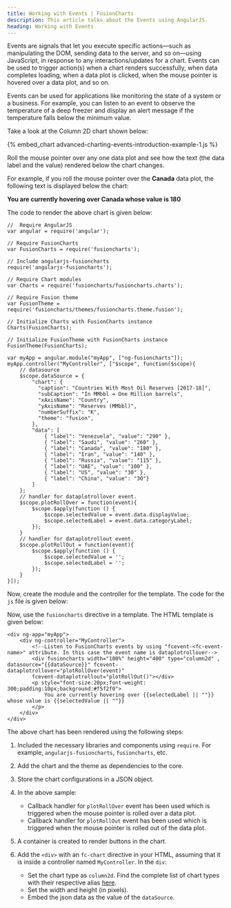 ```yaml
---
title: Working with Events | FusionCharts
description: This article talks about the Events using AngularJS.
heading: Working with Events
---
```

Events are signals that let you execute specific actions—such as manipulating the DOM, sending data to the server, and so on—using JavaScript, in response to any interactions/updates for a chart. Events can be used to trigger action(s) when a chart renders successfully, when data completes loading, when a data plot is clicked, when the mouse pointer is hovered over a data plot, and so on.

Events can be used for applications like monitoring the state of a system or a business. For example, you can listen to an event to observe the temperature of a deep freezer and display an alert message if the temperature falls below the minimum value.

Take a look at the Column 2D chart shown below:

{% embed_chart advanced-charting-events-introduction-example-1.js %}

Roll the mouse pointer over any one data plot and see how the text (the data label and the value) rendered below the chart changes.

For example, if you roll the mouse pointer over the __Canada__ data plot, the following text is displayed below the chart:

**You are currently hovering over Canada whose value is 180**

The code to render the above chart is given below:

```
//  Require AngularJS 
var angular = require('angular');

// Require FusionCharts 
var FusionCharts = require('fusioncharts');

// Include angularjs-fusioncharts 
require('angularjs-fusioncharts');

// Require Chart modules 
var Charts = require('fusioncharts/fusioncharts.charts');

// Require Fusion theme
var FusionTheme = require('fusioncharts/themes/fusioncharts.theme.fusion');

// Initialize Charts with FusionCharts instance
Charts(FusionCharts);

// Initialize FusionTheme with FusionCharts instance
FusionTheme(FusionCharts);

var myApp = angular.module("myApp", ["ng-fusioncharts"]);
myApp.controller("MyController", ["$scope", function($scope){
    // datasource
    $scope.dataSource = {
        "chart": {
          "caption": "Countries With Most Oil Reserves [2017-18]",
          "subCaption": "In MMbbl = One Million barrels",
          "xAxisName": "Country",
          "yAxisName": "Reserves (MMbbl)",
          "numberSuffix": "K",
          "theme": "fusion",
        },
        "data": [
            { "label": "Venezuela", "value": "290" },
            { "label": "Saudi", "value": "260" },
            { "label": "Canada", "value": "180" },
            { "label": "Iran", "value": "140" },
            { "label": "Russia", "value": "115" },
            { "label": "UAE", "value": "100" },
            { "label": "US", "value": "30" },
            { "label": "China", "value": "30"}
        ]
    };
    // handler for dataplotrollover event.
    $scope.plotRollOver = function(event){
        $scope.$apply(function () {
            $scope.selectedValue = event.data.displayValue;
            $scope.selectedLabel = event.data.categoryLabel;
        });
    }
    // handler for dataplotrollout event.
    $scope.plotRollOut = function(event){
        $scope.$apply(function () {
            $scope.selectedValue = '';
            $scope.selectedLabel = '';
        });
    }
}]);
```

Now, create the module and the controller for the template. The code for the `js` file is given below:

Now, use the `fusioncharts` directive in a template. The HTML template is given below:

```
<div ng-app="myApp">
    <div ng-controller="MyController">  
        <!--Listen to FusionCharts events by using "fcevent-<fc-event-name>" attribute. In this case the event name is dataplotrollover-->  
        <div fusioncharts width="100%" height="400" type="column2d" , datasource="{{dataSource}}" fcevent-dataplotrollover="plotRollOver(event)"
        fcevent-dataplotrollout="plotRollOut()"></div>
        <p style="font-size:20px;font-weight: 300;padding:10px;background:#f5f2f0">
            You are currently hovering over {{selectedLabel || ""}} whose value is {{selectedValue || ""}}
        </p>
    </div>
</div>
```

The above chart has been rendered using the following steps:

1. Included the necessary libraries and components using `require`. For example, `angularjs-fusioncharts`, `fusioncharts`, etc.

2. Add the chart and the theme as dependencies to the core.

3. Store the chart configurations in a JSON object.

4. In the above sample:
    * Callback handler for `plotRollOver` event has been used which is triggered when the mouse pointer is rolled over a data plot.
    * Callback handler for `plotRollOut` event has been used which is triggered when the mouse pointer is rolled out of the data plot.

5. A container is created to render buttons in the chart.

6. Add the `<div>` with an `fc-chart` directive in your HTML, assuming that it is inside a controller named `MyController`. In the `div`:
    * Set the chart type as `column2d`. Find the complete list of chart types with their respective alias [here](https://www.fusioncharts.com/dev/chart-guide/list-of-charts).
    * Set the width and height (in pixels).
    * Embed the json data as the value of the `dataSource`.